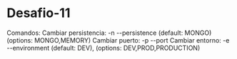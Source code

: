 # Desafio-11
Comandos:
Cambiar persistencia: -n --persistence (default: MONGO) (options: MONGO,MEMORY)
Cambiar puerto: -p --port
Cambiar entorno: -e --environment (default: DEV), (options: DEV,PROD,PRODUCTION)

